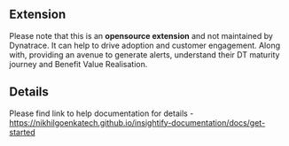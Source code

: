 
## Extension  
Please note that this is an **opensource extension** and not maintained by Dynatrace. It can help to drive adoption and customer engagement. Along with, providing an avenue to generate alerts, understand their DT maturity journey and Benefit Value Realisation.


## Details
Please find link to help documentation for details - https://nikhilgoenkatech.github.io/insightify-documentation/docs/get-started
